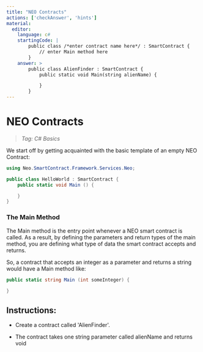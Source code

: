 ```yaml
---
title: "NEO Contracts"
actions: ['checkAnswer', 'hints']
material: 
  editor:
    language: c#
    startingCode: |
        public class /*enter contract name here*/ : SmartContract {
	        // enter Main method here
        }
    answer: > 
        public class AlienFinder : SmartContract {
            public static void Main(string alienName) {

            }
        }
---
```


# NEO Contracts
> *Tag: C# Basics*

We start off by getting acquainted with the basic template of an empty NEO Contract:

```c#
using Neo.SmartContract.Framework.Services.Neo;

public class HelloWorld : SmartContract {
    public static void Main () {

    }
}
```
### The Main Method

The Main method is the entry point whenever a NEO smart contract is called. As a result, by defining the parameters and return types of the main method, you are defining what type of data the smart contract accepts and returns. 

So, a contract that accepts an integer as a parameter and returns a string would have a Main method like: 

```c#
public static string Main (int someInteger) {
  
}
```



## Instructions: 

- Create a contract called 'AlienFinder'. 


- The contract takes one string parameter called alienName and returns void


